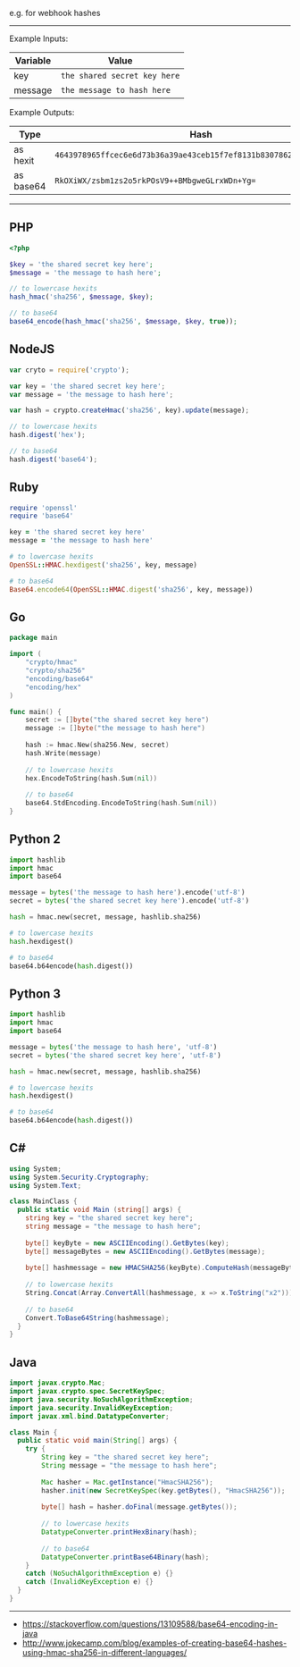 e.g. for webhook hashes

---

Example Inputs:

| Variable | Value |
| --- | --- |
| key | `the shared secret key here` |
| message | `the message to hash here ` |

Example Outputs:

| Type | Hash |
| --- | --- |
| as hexit | `4643978965ffcec6e6d73b36a39ae43ceb15f7ef8131b8307862ebc560e7f988` |
| as base64 | `RkOXiWX/zsbm1zs2o5rkPOsV9++BMbgweGLrxWDn+Yg=` |

---

## PHP

```php
<?php

$key = 'the shared secret key here';
$message = 'the message to hash here';

// to lowercase hexits
hash_hmac('sha256', $message, $key);

// to base64
base64_encode(hash_hmac('sha256', $message, $key, true));
```

## NodeJS

```js
var cryto = require('crypto');

var key = 'the shared secret key here';
var message = 'the message to hash here';

var hash = crypto.createHmac('sha256', key).update(message);

// to lowercase hexits
hash.digest('hex');

// to base64
hash.digest('base64');
```

## Ruby

```rb
require 'openssl'
require 'base64'

key = 'the shared secret key here'
message = 'the message to hash here'

# to lowercase hexits
OpenSSL::HMAC.hexdigest('sha256', key, message)

# to base64
Base64.encode64(OpenSSL::HMAC.digest('sha256', key, message))
```

## Go

```go
package main

import (
	"crypto/hmac"
	"crypto/sha256"
	"encoding/base64"
	"encoding/hex"
)

func main() {
	secret := []byte("the shared secret key here")
	message := []byte("the message to hash here")
	
	hash := hmac.New(sha256.New, secret)
	hash.Write(message)
	
	// to lowercase hexits
	hex.EncodeToString(hash.Sum(nil))
	
	// to base64
	base64.StdEncoding.EncodeToString(hash.Sum(nil))
}
```

## Python 2

```py
import hashlib
import hmac
import base64

message = bytes('the message to hash here').encode('utf-8')
secret = bytes('the shared secret key here').encode('utf-8')

hash = hmac.new(secret, message, hashlib.sha256)

# to lowercase hexits
hash.hexdigest()

# to base64
base64.b64encode(hash.digest())
```

## Python 3

```py
import hashlib
import hmac
import base64

message = bytes('the message to hash here', 'utf-8')
secret = bytes('the shared secret key here', 'utf-8')

hash = hmac.new(secret, message, hashlib.sha256)

# to lowercase hexits
hash.hexdigest()

# to base64
base64.b64encode(hash.digest())
```

## C&#35;

```cs
using System;
using System.Security.Cryptography;
using System.Text;

class MainClass {
  public static void Main (string[] args) {
    string key = "the shared secret key here";
    string message = "the message to hash here";
    
    byte[] keyByte = new ASCIIEncoding().GetBytes(key);
    byte[] messageBytes = new ASCIIEncoding().GetBytes(message);
    
    byte[] hashmessage = new HMACSHA256(keyByte).ComputeHash(messageBytes);
    
    // to lowercase hexits
    String.Concat(Array.ConvertAll(hashmessage, x => x.ToString("x2")));
    
    // to base64
    Convert.ToBase64String(hashmessage);
  }
}
```

## Java

```java
import javax.crypto.Mac;
import javax.crypto.spec.SecretKeySpec;
import java.security.NoSuchAlgorithmException;
import java.security.InvalidKeyException;
import javax.xml.bind.DatatypeConverter;

class Main {
  public static void main(String[] args) {
  	try {
	    String key = "the shared secret key here";
	    String message = "the message to hash here";
	    
	    Mac hasher = Mac.getInstance("HmacSHA256");
	    hasher.init(new SecretKeySpec(key.getBytes(), "HmacSHA256"));
	    
	    byte[] hash = hasher.doFinal(message.getBytes());
	    
	    // to lowercase hexits
	    DatatypeConverter.printHexBinary(hash);
	    
	    // to base64
	    DatatypeConverter.printBase64Binary(hash);
  	}
  	catch (NoSuchAlgorithmException e) {}
  	catch (InvalidKeyException e) {}
  }
}
```

---

* https://stackoverflow.com/questions/13109588/base64-encoding-in-java
* http://www.jokecamp.com/blog/examples-of-creating-base64-hashes-using-hmac-sha256-in-different-languages/
